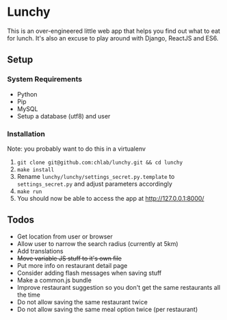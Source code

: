 # Lunchy

This is an over-engineered little web app that helps you find out what to eat for lunch.
It's also an excuse to play around with Django, ReactJS and ES6.

## Setup

### System Requirements
* Python
* Pip
* MySQL
* Setup a database (utf8) and user

### Installation
Note: you probably want to do this in a virtualenv

1. `git clone git@github.com:chlab/lunchy.git && cd lunchy`
2. `make install`
3. Rename `lunchy/lunchy/settings_secret.py.template` to `settings_secret.py` and adjust parameters accordingly
4. `make run`
5. You should now be able to access the app at http://127.0.0.1:8000/

## Todos

* Get location from user or browser
* Allow user to narrow the search radius (currently at 5km)
* Add translations
* ~~Move variable JS stuff to it's own file~~
* Put more info on restaurant detail page
* Consider adding flash messages when saving stuff
* Make a common.js bundle
* Improve restaurant suggestion so you don't get the same restaurants all the time
* Do not allow saving the same restaurant twice
* Do not allow saving the same meal option twice (per restaurant)